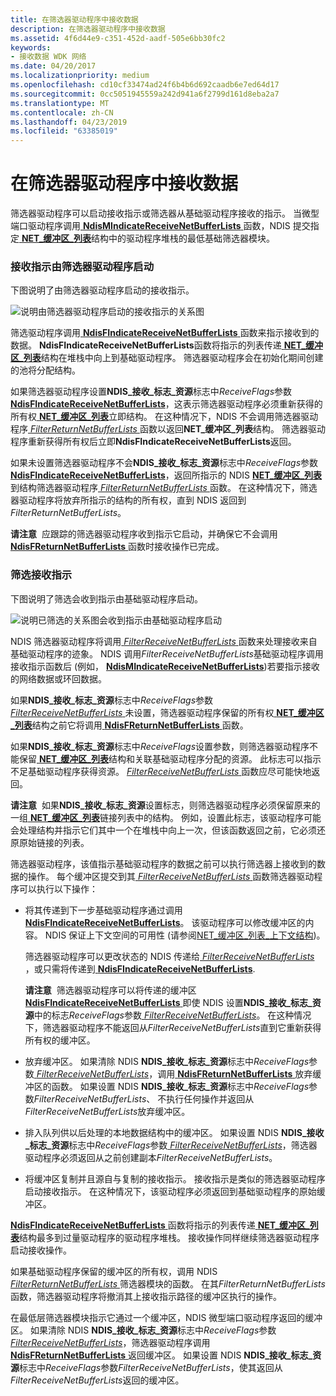 ```yaml
---
title: 在筛选器驱动程序中接收数据
description: 在筛选器驱动程序中接收数据
ms.assetid: 4f6d44e9-c351-452d-aadf-505e6bb30fc2
keywords:
- 接收数据 WDK 网络
ms.date: 04/20/2017
ms.localizationpriority: medium
ms.openlocfilehash: cd10cf33474ad24f6b4b6d692caadb6e7ed64d17
ms.sourcegitcommit: 0cc5051945559a242d941a6f2799d161d8eba2a7
ms.translationtype: MT
ms.contentlocale: zh-CN
ms.lasthandoff: 04/23/2019
ms.locfileid: "63385019"
---
```

# <a name="receiving-data-in-a-filter-driver"></a>在筛选器驱动程序中接收数据





筛选器驱动程序可以启动接收指示或筛选器从基础驱动程序接收的指示。 当微型端口驱动程序调用[ **NdisMIndicateReceiveNetBufferLists** ](https://msdn.microsoft.com/library/windows/hardware/ff563598)函数，NDIS 提交指定[ **NET\_缓冲区\_列表**](https://msdn.microsoft.com/library/windows/hardware/ff568388)结构中的驱动程序堆栈的最低基础筛选器模块。

### <a name="receive-indications-initiated-by-a-filter-driver"></a>接收指示由筛选器驱动程序启动

下图说明了由筛选器驱动程序启动的接收指示。

![说明由筛选器驱动程序启动的接收指示的关系图](images/filterreceive.png)

筛选驱动程序调用[ **NdisFIndicateReceiveNetBufferLists** ](https://msdn.microsoft.com/library/windows/hardware/ff561820)函数来指示接收到的数据。 **NdisFIndicateReceiveNetBufferLists**函数将指示的列表传递[ **NET\_缓冲区\_列表**](https://msdn.microsoft.com/library/windows/hardware/ff568388)结构在堆栈中向上到基础驱动程序。 筛选器驱动程序会在初始化期间创建的池将分配结构。

如果筛选器驱动程序设置**NDIS\_接收\_标志\_资源**标志中*ReceiveFlags*参数[ **NdisFIndicateReceiveNetBufferLists**](https://msdn.microsoft.com/library/windows/hardware/ff561820)，这表示筛选器驱动程序必须重新获得的所有权[ **NET\_缓冲区\_列表**](https://msdn.microsoft.com/library/windows/hardware/ff568388)立即结构。 在这种情况下，NDIS 不会调用筛选器驱动程序[ *FilterReturnNetBufferLists* ](https://msdn.microsoft.com/library/windows/hardware/ff549964)函数以返回**NET\_缓冲区\_列表**结构。 筛选器驱动程序重新获得所有权后立即**NdisFIndicateReceiveNetBufferLists**返回。

如果未设置筛选器驱动程序不会**NDIS\_接收\_标志\_资源**标志中*ReceiveFlags*参数[ **NdisFIndicateReceiveNetBufferLists**](https://msdn.microsoft.com/library/windows/hardware/ff561820)，返回所指示的 NDIS [ **NET\_缓冲区\_列表**](https://msdn.microsoft.com/library/windows/hardware/ff568388)到结构筛选器驱动程序[ *FilterReturnNetBufferLists* ](https://msdn.microsoft.com/library/windows/hardware/ff549964)函数。 在这种情况下，筛选器驱动程序将放弃所指示的结构的所有权，直到 NDIS 返回到*FilterReturnNetBufferLists*。

**请注意**  应跟踪的筛选器驱动程序收到指示它启动，并确保它不会调用[ **NdisFReturnNetBufferLists** ](https://msdn.microsoft.com/library/windows/hardware/ff562613)函数时接收操作已完成。

 

### <a name="filtering-receive-indications"></a>筛选接收指示

下图说明了筛选会收到指示由基础驱动程序启动。

![说明已筛选的关系图会收到指示由基础驱动程序启动](images/receivefilter.png)

NDIS 筛选器驱动程序将调用[ *FilterReceiveNetBufferLists* ](https://msdn.microsoft.com/library/windows/hardware/ff549960)函数来处理接收来自基础驱动程序的迹象。 NDIS 调用*FilterReceiveNetBufferLists*基础驱动程序调用接收指示函数后 (例如， [ **NdisMIndicateReceiveNetBufferLists**](https://msdn.microsoft.com/library/windows/hardware/ff563598))若要指示接收的网络数据或环回数据。

如果**NDIS\_接收\_标志\_资源**标志中*ReceiveFlags*参数[ *FilterReceiveNetBufferLists* ](https://msdn.microsoft.com/library/windows/hardware/ff549960)未设置，筛选器驱动程序保留的所有权[ **NET\_缓冲区\_列表**](https://msdn.microsoft.com/library/windows/hardware/ff568388)结构之前它将调用[ **NdisFReturnNetBufferLists** ](https://msdn.microsoft.com/library/windows/hardware/ff562613)函数。

如果**NDIS\_接收\_标志\_资源**标志中*ReceiveFlags*设置参数，则筛选器驱动程序不能保留[ **NET\_缓冲区\_列表**](https://msdn.microsoft.com/library/windows/hardware/ff568388)结构和关联基础驱动程序分配的资源。 此标志可以指示不足基础驱动程序获得资源。 [ *FilterReceiveNetBufferLists* ](https://msdn.microsoft.com/library/windows/hardware/ff549960)函数应尽可能快地返回。

**请注意**  如果**NDIS\_接收\_标志\_资源**设置标志，则筛选器驱动程序必须保留原来的一组[ **NET\_缓冲区\_列表**](https://msdn.microsoft.com/library/windows/hardware/ff568388)链接列表中的结构。 例如，设置此标志，该驱动程序可能会处理结构并指示它们其中一个在堆栈中向上一次，但该函数返回之前，它必须还原原始链接的列表。

 

筛选器驱动程序，该值指示基础驱动程序的数据之前可以执行筛选器上接收到的数据的操作。 每个缓冲区提交到其[ *FilterReceiveNetBufferLists* ](https://msdn.microsoft.com/library/windows/hardware/ff549960)函数筛选器驱动程序可以执行以下操作：

-   将其传递到下一步基础驱动程序通过调用[ **NdisFIndicateReceiveNetBufferLists**](https://msdn.microsoft.com/library/windows/hardware/ff561820)。 该驱动程序可以修改缓冲区的内容。 NDIS 保证上下文空间的可用性 (请参阅[NET\_缓冲区\_列表\_上下文结构](net-buffer-list-context-structure.md))。

    筛选器驱动程序可以更改状态的 NDIS 传递给[ *FilterReceiveNetBufferLists* ](https://msdn.microsoft.com/library/windows/hardware/ff549960) ，或只需将传递到[ **NdisFIndicateReceiveNetBufferLists**](https://msdn.microsoft.com/library/windows/hardware/ff561820).

    **请注意**  筛选器驱动程序可以将传递的缓冲区[ **NdisFIndicateReceiveNetBufferLists** ](https://msdn.microsoft.com/library/windows/hardware/ff561820)即使 NDIS 设置**NDIS\_接收\_标志\_资源**中的标志*ReceiveFlags*参数[ *FilterReceiveNetBufferLists*](https://msdn.microsoft.com/library/windows/hardware/ff549960)。 在这种情况下，筛选器驱动程序不能返回从*FilterReceiveNetBufferLists*直到它重新获得所有权的缓冲区。

     

-   放弃缓冲区。 如果清除 NDIS **NDIS\_接收\_标志\_资源**标志中*ReceiveFlags*参数[ *FilterReceiveNetBufferLists*](https://msdn.microsoft.com/library/windows/hardware/ff549960)，调用[ **NdisFReturnNetBufferLists** ](https://msdn.microsoft.com/library/windows/hardware/ff562613)放弃缓冲区的函数。 如果设置 NDIS **NDIS\_接收\_标志\_资源**标志中*ReceiveFlags*参数*FilterReceiveNetBufferLists*、 不执行任何操作并返回从*FilterReceiveNetBufferLists*放弃缓冲区。

-   排入队列供以后处理的本地数据结构中的缓冲区。 如果设置 NDIS **NDIS\_接收\_标志\_资源**标志中*ReceiveFlags*参数[ *FilterReceiveNetBufferLists*](https://msdn.microsoft.com/library/windows/hardware/ff549960)，筛选器驱动程序必须返回从之前创建副本*FilterReceiveNetBufferLists*。

-   将缓冲区复制并且源自与复制的接收指示。 接收指示是类似的筛选器驱动程序启动接收指示。 在这种情况下，该驱动程序必须返回到基础驱动程序的原始缓冲区。

[ **NdisFIndicateReceiveNetBufferLists** ](https://msdn.microsoft.com/library/windows/hardware/ff561820)函数将指示的列表传递[ **NET\_缓冲区\_列表**](https://msdn.microsoft.com/library/windows/hardware/ff568388)结构最多到过量驱动程序的驱动程序堆栈。 接收操作同样继续筛选器驱动程序启动接收操作。

如果基础驱动程序保留的缓冲区的所有权，调用 NDIS [ *FilterReturnNetBufferLists* ](https://msdn.microsoft.com/library/windows/hardware/ff549964)筛选器模块的函数。 在其*FilterReturnNetBufferLists*函数，筛选器驱动程序将撤消其上接收指示路径的缓冲区执行的操作。

在最低层筛选器模块指示它通过一个缓冲区，NDIS 微型端口驱动程序返回的缓冲区。 如果清除 NDIS **NDIS\_接收\_标志\_资源**标志中*ReceiveFlags*参数[ *FilterReceiveNetBufferLists*](https://msdn.microsoft.com/library/windows/hardware/ff549960)，筛选器驱动程序调用[ **NdisFReturnNetBufferLists** ](https://msdn.microsoft.com/library/windows/hardware/ff562613)返回缓冲区。 如果设置 NDIS **NDIS\_接收\_标志\_资源**标志中*ReceiveFlags*参数*FilterReceiveNetBufferLists*，使其返回从*FilterReceiveNetBufferLists*返回的缓冲区。

 

 






